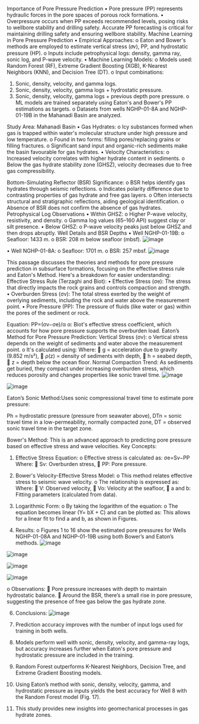 Importance of Pore Pressure Prediction
•	Pore pressure (PP) represents hydraulic forces in the pore spaces of porous rock formations.
•	Overpressure occurs when PP exceeds recommended levels, posing risks to wellbore stability and drilling safety. Accurate PP forecasting is critical for maintaining drilling safety and ensuring wellbore stability.
Machine Learning in Pore Pressure Prediction
•	Empirical Approaches:
o	Eaton and Bower's methods are employed to estimate vertical stress (𝜎𝑣), PP, and hydrostatic pressure (HP).
o	Inputs include petrophysical logs: density, gamma ray, sonic log, and P-wave velocity.
•	Machine Learning Models:
o	Models used: Random Forest (RF), Extreme Gradient Boosting (XGB), K-Nearest Neighbors (KNN), and Decision Tree (DT).
o	Input combinations: 
1.	Sonic, density, velocity, and gamma logs.
2.	Sonic, density, velocity, gamma logs + hydrostatic pressure.
3.	Sonic, density, velocity, gamma logs + previous depth pore pressure.
o	ML models are trained separately using Eaton's and Bower's PP estimations as targets.
o	Datasets from wells NGHP-01-8A and NGHP-01-19B in the Mahanadi Basin are analyzed.

Study Area: Mahanadi Basin
•	Gas Hydrates:
o	Icy substances formed when gas is trapped within water's molecular structure under high pressure and low temperature.
o	Found in two forms: filling pores/replacing grains or filling fractures.
o	Significant sand input and organic-rich sediments make the basin favourable for gas hydrates.
•	Velocity Characteristics:
o	Increased velocity correlates with higher hydrate content in sediments.
o	Below the gas hydrate stability zone (GHSZ), velocity decreases due to free gas compressibility.

Bottom-Simulating Reflector (BSR) Significance: 
o	BSR helps identify gas hydrates through seismic reflections.
o	Indicates polarity difference due to contrasting properties of gas hydrate and free gas layers.
o	Often intersects structural and stratigraphic reflections, aiding geological identification.
o	Absence of BSR does not confirm the absence of gas hydrates.
Petrophysical Log Observations
•	Within GHSZ: 
o	Higher P-wave velocity, resistivity, and density.
o	Gamma log values (65–160 API) suggest clay or silt presence.
•	Below GHSZ: 
o	P-wave velocity peaks just below GHSZ and then drops abruptly.
Well Details and BSR Depths
•	Well NGHP-01-19B: 
o	Seafloor: 1433 m.
o	BSR: 208 m below seafloor (mbsf).
![image](https://github.com/user-attachments/assets/113df9c1-57a6-44d5-9f13-764a3ce0346b)

•	Well NGHP-01-8A: 
o	Seafloor: 1701 m.
o	BSR: 257 mbsf.
![image](https://github.com/user-attachments/assets/95020681-a838-43b5-ad08-ee273bef840f)

This passage discusses the theories and methods for pore pressure prediction in subsurface formations, focusing on the effective stress rule and Eaton's Method. Here's a breakdown for easier understanding:
Effective Stress Rule (Terzaghi and Biot):
•	Effective Stress (σe): The stress that directly impacts the rock grains and controls compaction and strength.
•	Overburden Stress (σv): The total stress exerted by the weight of overlying sediments, including the rock and water above the measurement point.
•	Pore Pressure (PP): The pressure of fluids (like water or gas) within the pores of the sediment or rock.

Equation:     PP=(σv−σe)/α
α: Biot's effective stress coefficient, which accounts for how pore pressure supports the overburden load.
Eaton’s Method for Pore Pressure Prediction:
Vertical Stress (σv):
o	Vertical stress depends on the weight of sediments and water above the measurement point.
o	It's calculated using:
                             Where: 
	g = acceleration due to gravity (9.852 m/s²),
	ρ(z) = density of sediments with depth,
	h = seabed depth,
	z = depth below the ocean floor.
Normal Compaction Trend:
As sediments get buried, they compact under increasing overburden stress, which reduces porosity and changes properties like sonic travel time.
![image](https://github.com/user-attachments/assets/3dead9f1-c215-42c9-bebe-28508fb17795)


![image](https://github.com/user-attachments/assets/81eee21e-86c2-4ebe-bf40-e65e06d4e917)



Eaton’s Sonic Method:Uses sonic compressional travel time to estimate pore pressure:
 
Ph = hydrostatic pressure (pressure from seawater above),
DTn = sonic travel time in a low-permeability, normally compacted zone,
DT = observed sonic travel time in the target zone.

Bower's Method:
This is an advanced approach to predicting pore pressure based on effective stress and wave velocities.
Key Concepts:
1.	Effective Stress Equation:
o	Effective stress is calculated as: σe=Sv−PP
Where: 
	Sv: Overburden stress,
	PP: Pore pressure.

2.	Bower's Velocity-Effective Stress Model:
o	This method relates effective stress to seismic wave velocity.
o	The relationship is expressed as: 
Where: 
	V: Observed velocity,
	Vo: Velocity at the seafloor,
	a and b: Fitting parameters (calculated from data).
3.	Logarithmic Form:
o	By taking the logarithm of the equation: 
o	The equation becomes linear (Y= bX + C) and can be plotted as: 
This allows for a linear fit to find a and b, as shown in Figures.

4.	Results:
o	Figures 1 to 16 show the estimated pore pressures for Wells NGHP-01-08A and NGHP-01-19B using both Bower’s and Eaton’s methods.
![image](https://github.com/user-attachments/assets/539023cc-061a-4836-83cd-c42c286a9517)

![image](https://github.com/user-attachments/assets/fe62e0b2-b783-49d4-b362-0407b304aef1)

![image](https://github.com/user-attachments/assets/baf609f4-acf0-490c-a12e-8dafc8fca6ab)

![image](https://github.com/user-attachments/assets/7839a8b7-5985-4715-a568-1652fcadac4a)




o	Observations: 
	Pore pressure increases with depth to maintain hydrostatic balance.
	Around the BSR, there’s a small rise in pore pressure, suggesting the presence of free gas below the gas hydrate zone.

6.	Conclusions:
    ![image](https://github.com/user-attachments/assets/2317db7e-ff61-4f60-88c9-85b502a1512c)

1.	Prediction accuracy improves with the number of input logs used for training in both wells.
2.	Models perform well with sonic, density, velocity, and gamma-ray logs, but accuracy increases further when Eaton's pore pressure and hydrostatic pressure are included in the training.
3.	Random Forest outperforms K-Nearest Neighbors, Decision Tree, and Extreme Gradient Boosting models.
4.	Using Eaton’s method with sonic, density, velocity, gamma, and hydrostatic pressure as inputs yields the best accuracy for Well 8 with the Random Forest model (Fig. 17).
5.	This study provides new insights into geomechanical processes in gas hydrate zones.


